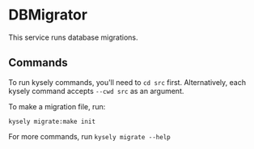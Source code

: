 # DBMigrator

This service runs database migrations.

## Commands

To run kysely commands, you'll need to `cd src` first. Alternatively,
each kysely command accepts `--cwd src` as an argument.

To make a migration file, run:

```shell
kysely migrate:make init
```

For more commands, run `kysely migrate --help`
